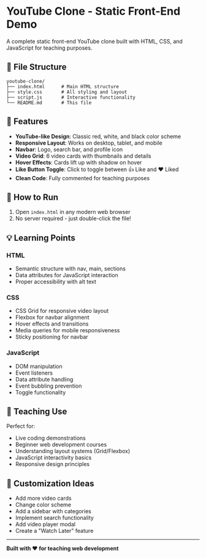 # YouTube Clone - Static Front-End Demo

A complete static front-end YouTube clone built with HTML, CSS, and JavaScript for teaching purposes.

## 📁 File Structure

```
youtube-clone/
├── index.html      # Main HTML structure
├── style.css       # All styling and layout
├── script.js       # Interactive functionality
└── README.md       # This file
```

## 🎨 Features

- **YouTube-like Design**: Classic red, white, and black color scheme
- **Responsive Layout**: Works on desktop, tablet, and mobile
- **Navbar**: Logo, search bar, and profile icon
- **Video Grid**: 6 video cards with thumbnails and details
- **Hover Effects**: Cards lift up with shadow on hover
- **Like Button Toggle**: Click to toggle between 👍 Like and ❤️ Liked
- **Clean Code**: Fully commented for teaching purposes

## 🚀 How to Run

1. Open `index.html` in any modern web browser
2. No server required - just double-click the file!

## 💡 Learning Points

### HTML
- Semantic structure with nav, main, sections
- Data attributes for JavaScript interaction
- Proper accessibility with alt text

### CSS
- CSS Grid for responsive video layout
- Flexbox for navbar alignment
- Hover effects and transitions
- Media queries for mobile responsiveness
- Sticky positioning for navbar

### JavaScript
- DOM manipulation
- Event listeners
- Data attribute handling
- Event bubbling prevention
- Toggle functionality

## 🎯 Teaching Use

Perfect for:
- Live coding demonstrations
- Beginner web development courses
- Understanding layout systems (Grid/Flexbox)
- JavaScript interactivity basics
- Responsive design principles

## 📝 Customization Ideas

- Add more video cards
- Change color scheme
- Add a sidebar with categories
- Implement search functionality
- Add video player modal
- Create a "Watch Later" feature

---

**Built with ❤️ for teaching web development**
